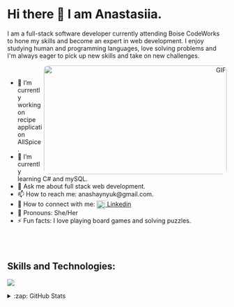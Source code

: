 <h1> Hi there 👋 I am Anastasiia. </h1>

<p>I am a full-stack software developer currently attending Boise CodeWorks to hone my skills and become an expert in web development. I enjoy studying human and programming languages, love solving problems and I'm always eager to pick up new skills and take on new challenges.</p>

<div>
 <div style="border-radius: 10px" align="right">
<img style="border-radius: 10px" align="right" alt="GIF" src="https://cdn.dribbble.com/users/876183/screenshots/4178051/media/7be714caa2c3e63f17b71ab7c6aab4a8.gif" width="420" height="250" />
 </div>

<div align="left">
 <br>
<ul>
 <li>🔭 I’m currently working on recipe application AllSpice.</li>
 <li>🌱 I’m currently learning C# and mySQL.</li>
<li>💬 Ask me about full stack web development.</li>
<li>📫 How to reach me: anashaynyuk@gmail.com.</li>
<li>📱 How to connect with me: <a align="center" href="https://www.linkedin.com/in/anastasiia-shaynyuk/"><img align="center" src="https://cdn.jsdelivr.net/gh/devicons/devicon/icons/linkedin/linkedin-original.svg" alt="me in linkedin" height="auto" width="20"/> Linkedin</a></li>
<li>🌳 Pronouns: She/Her</li>
<li>⚡ Fun facts: I love playing board games and solving puzzles.</li>
 </ul>
 </div>
 </div>
<br>
<br>

## Skills and Technologies:

<p>
    <img src="https://skillicons.dev/icons?i=html,css,bootstrap,sass,vscode,js,vue,mongodb,nodejs,postman,cs,mysql" />
</p>


<details>
  <summary>:zap: GitHub Stats</summary>
 <br>
<div>
 <picture align="left">
<source
  srcset="https://github-readme-stats.vercel.app/api?username=anastasiiashaynyuk&layout=compact&show_icons=true&theme=buefy&hide=prs,issues"
  media="(prefers-color-scheme: dark)"
/>
<source
  srcset="https://github-readme-stats.vercel.app/api?username=anastasiiashaynyuk&layout=compact&show_icons=true&theme=buefy&hide=prs,issues"
  media="(prefers-color-scheme: light), (prefers-color-scheme: no-preference)"
/>
<img src="https://github-readme-stats.vercel.app/api?username=anastasiiashaynyuk&layout=compact&show_icons=true&theme=buefy&hide=prs,issues" />
</picture>
<span>&nbsp;</span>
  <picture align="right">
<source
  srcset="https://github-readme-stats.vercel.app/api/top-langs/?username=anastasiiashaynyuk&layout=compact&theme=buefy&hide=css"
  media="(prefers-color-scheme: dark)"
/>
<source
  srcset="https://github-readme-stats.vercel.app/api/top-langs/?username=anastasiiashaynyuk&layout=compact&theme=buefy&hide=css"
  media="(prefers-color-scheme: light), (prefers-color-scheme: no-preference)"
/>
<img src="https://github-readme-stats.vercel.app/api/top-langs/?username=anastasiiashaynyuk&layout=compact&theme=buefy&hide=css" />
</picture>
 
 </div>
 </details>





